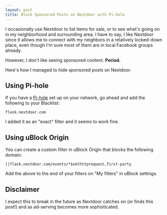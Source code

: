 ```yaml
---
layout: post
title: Block Sponsored Posts on Nextdoor with Pi-hole
---
```


I occasionally use Nextdoor to list items for sale, or to see what's going on in my neighborhood and surrounding area. I have to say, I like Nextdoor since it allows me to connect with my neighbors in a relatively locked-down place, even though I'm sure most of them are in local Facebook groups already.

However, I don't like seeing sponsored content. **Period.**

Here's how I managed to hide sponsored posts on Nextdoor.

## Using Pi-hole

If you have a [Pi-hole][pi-hole] set up on your network, go ahead and add the following to your Blacklist:

    flask.nextdoor.com

I added it as an "exact" filter and it seems to work fine.

[pi-hole]: https://pi-hole.net

## Using uBlock Origin

You can create a custom filter in uBlock Origin that blocks the following domain:

    ||flask.nextdoor.com/events/*$xmlhttprequest,first-party
    
Add the above to the end of your filters on "My filters" in uBlock settings.

## Disclaimer

I expect this to break in the future as Nextdoor catches on (or finds this post!) and as ad-serving becomes more sophisticated.